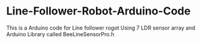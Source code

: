 # Line-Follower-Robot-Arduino-Code
This is a Arduino code for Line follower rogot  Using 7 LDR sensor array and Arduino Library called BeeLineSensorPro.h

